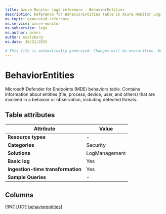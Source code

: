 ```yaml
---
title: Azure Monitor Logs reference - BehaviorEntities
description: Reference for BehaviorEntities table in Azure Monitor Logs.
ms.topic: generated-reference
ms.service: azure-monitor
ms.subservice: logs
ms.author: orens
author: osalzberg
ms.date: 10/31/2025

# This file is automatically generated. Changes will be overwritten. Do not change this file directly.
---
```


# BehaviorEntities

Microsoft Defender for Endpoints (MDE) behaviors table. Contains information about entities (file, process, device, user, and others) that are involved in a behavior or observation, including detected threats.


## Table attributes

|Attribute|Value|
|---|---|
|**Resource types**|-|
|**Categories**|Security|
|**Solutions**| LogManagement|
|**Basic log**|Yes|
|**Ingestion-time transformation**|Yes|
|**Sample Queries**|-|



## Columns
  
[!INCLUDE [behaviorentities](~/reusable-content/ce-skilling/azure/includes/azure-monitor/reference/tables/behaviorentities-include.md)]
